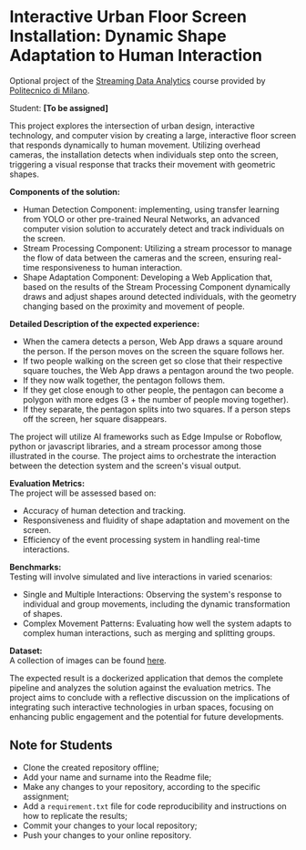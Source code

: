 # Interactive Urban Floor Screen Installation: Dynamic Shape Adaptation to Human Interaction

Optional project of the [Streaming Data Analytics](http://emanueledellavalle.org/teaching/streaming-data-analytics-2023-24/) course provided by [Politecnico di Milano](https://www11.ceda.polimi.it/schedaincarico/schedaincarico/controller/scheda_pubblica/SchedaPublic.do?&evn_default=evento&c_classe=811164&polij_device_category=DESKTOP&__pj0=0&__pj1=d563c55e73c3035baf5b0bab2dda086b).

Student: **[To be assigned]**

This project explores the intersection of urban design, interactive technology, and computer vision by creating a large, interactive floor screen that responds dynamically to human movement. Utilizing overhead cameras, the installation detects when individuals step onto the screen, triggering a visual response that tracks their movement with geometric shapes.

**Components of the solution:**
- Human Detection Component: implementing, using transfer learning from YOLO or other pre-trained Neural Networks, an advanced computer vision solution to accurately detect and track individuals on the screen.
- Stream Processing Component: Utilizing a stream processor to manage the flow of data between the cameras and the screen, ensuring real-time responsiveness to human interaction.
- Shape Adaptation Component: Developing a Web Application that, based on the results of the Stream Processing Component dynamically draws and adjust shapes around detected individuals, with the geometry changing based on the proximity and movement of people.

**Detailed Description of the expected experience:**
- When the camera detects a person, Web App draws a square around the person. If the person moves on the screen the square follows her. 
- If two people walking on the screen get so close that their respective square touches, the Web App draws a pentagon around the two people.
- If they now walk together, the pentagon follows them. 
- If they get close enough to other people, the pentagon can become a polygon with more edges (3 + the number of people moving together). 
- If they separate, the pentagon splits into two squares. If a person steps off the screen, her square disappears.

The project will utilize AI frameworks such as Edge Impulse or Roboflow, python or javascript libraries, and a stream processor among those illustrated in the course. The project aims to orchestrate the interaction between the detection system and the screen's visual output.

**Evaluation Metrics:** \
The project will be assessed based on:
- Accuracy of human detection and tracking.
- Responsiveness and fluidity of shape adaptation and movement on the screen.
- Efficiency of the event processing system in handling real-time interactions.

**Benchmarks:** \
Testing will involve simulated and live interactions in varied scenarios:
- Single and Multiple Interactions: Observing the system's response to individual and group movements, including the dynamic transformation of shapes.
- Complex Movement Patterns: Evaluating how well the system adapts to complex human interactions, such as merging and splitting groups.

**Dataset:** \
A collection of images can be found [here](https://studio.edgeimpulse.com/public/357387/live).

The expected result is a dockerized application that demos the complete pipeline and analyzes the solution against the evaluation metrics. The project aims to conclude with a reflective discussion on the implications of integrating such interactive technologies in urban spaces, focusing on enhancing public engagement and the potential for future developments.


## Note for Students

* Clone the created repository offline;
* Add your name and surname into the Readme file;
* Make any changes to your repository, according to the specific assignment;
* Add a `requirement.txt` file for code reproducibility and instructions on how to replicate the results;
* Commit your changes to your local repository;
* Push your changes to your online repository.
